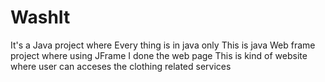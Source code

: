 # WashIt
It's a Java project where Every thing is in java only
This is java Web frame project where using JFrame I done the web page 
This is kind of website where user can acceses the clothing related services
